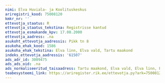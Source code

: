 ```yaml
---
nimi: Elva Huviala- ja Koolituskeskus
ariregistri_kood: 75008120
kmkr_nr: ''
ettevotja_staatus: R
ettevotja_staatus_tekstina: Registrisse kantud
ettevotja_esmakande_kpv: 17.08.2000
ettevotja_aadress: .na
asukoht_ettevotja_aadressis: Pikk tn 8
asukoha_ehak_kood: 1586
asukoha_ehak_tekstina: Elva linn, Elva vald, Tartu maakond
indeks_ettevotja_aadressis: '61507'
ads_adr_id: 3009475
ads_ads_oid: .na
ads_normaliseeritud_taisaadress: Tartu maakond, Elva vald, Elva linn, Pikk tn 8
teabesysteemi_link: https://ariregister.rik.ee/ettevotja.py?ark=75008120&ref=rekvisiidid
---
```

